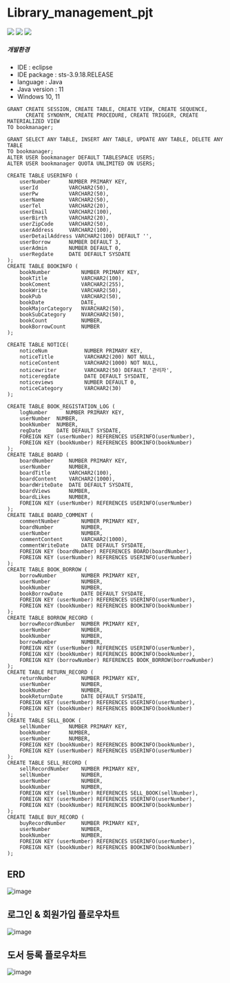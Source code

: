 # Library_management_pjt

  <img src="https://img.shields.io/badge/java-007396?style=for-the-badge&logo=java&logoColor=white"> 
  <img src="https://img.shields.io/badge/oracle-F80000?style=for-the-badge&logo=oracle&logoColor=white"> 
  <img src="https://img.shields.io/badge/spring-6DB33F?style=for-the-badge&logo=spring&logoColor=white"> 

##### 개발환경
- IDE : eclipse
- IDE package : sts-3.9.18.RELEASE
- language : Java
- Java version : 11
- Windows 10, 11

```
GRANT CREATE SESSION, CREATE TABLE, CREATE VIEW, CREATE SEQUENCE, 
      CREATE SYNONYM, CREATE PROCEDURE, CREATE TRIGGER, CREATE MATERIALIZED VIEW 
TO bookmanager;

GRANT SELECT ANY TABLE, INSERT ANY TABLE, UPDATE ANY TABLE, DELETE ANY TABLE 
TO bookmanager;
ALTER USER bookmanager DEFAULT TABLESPACE USERS;
ALTER USER bookmanager QUOTA UNLIMITED ON USERS;

CREATE TABLE USERINFO (
    userNumber      NUMBER PRIMARY KEY,
    userId          VARCHAR2(50),
    userPw          VARCHAR2(50),
    userName        VARCHAR2(50),
    userTel         VARCHAR2(20),
    userEmail       VARCHAR2(100),
    userBirth       VARCHAR2(20),
    userZipCode     VARCHAR2(50),
    userAddress     VARCHAR2(100),
    userDetailAddress VARCHAR2(100) DEFAULT '',
    userBorrow      NUMBER DEFAULT 3,
    userAdmin       NUMBER DEFAULT 0,
    userRegdate     DATE DEFAULT SYSDATE
);
CREATE TABLE BOOKINFO (
    bookNumber          NUMBER PRIMARY KEY,
    bookTitle           VARCHAR2(100),
    bookComent          VARCHAR2(255),
    bookWrite           VARCHAR2(50),
    bookPub             VARCHAR2(50),
    bookDate            DATE,
    bookMajorCategory   NVARCHAR2(50),
    bookSubCategory     NVARCHAR2(50),
    bookCount           NUMBER,
    bookBorrowCount     NUMBER
);

CREATE TABLE NOTICE(
    noticeNum            NUMBER PRIMARY KEY,
    noticeTitle          VARCHAR2(200) NOT NULL,
    noticeContent        VARCHAR2(1000) NOT NULL,
    noticewriter         VARCHAR2(50) DEFAULT '관리자',
    noticeregdate        DATE DEFAULT SYSDATE,
    noticeviews          NUMBER DEFAULT 0,
    noticeCategory       VARCHAR2(30)
);

CREATE TABLE BOOK_REGISTATION_LOG (
    logNumber      NUMBER PRIMARY KEY,
    userNumber  NUMBER,
    bookNumber  NUMBER,
    regDate     DATE DEFAULT SYSDATE,
    FOREIGN KEY (userNumber) REFERENCES USERINFO(userNumber),
    FOREIGN KEY (bookNumber) REFERENCES BOOKINFO(bookNumber)
);
CREATE TABLE BOARD (
    boardNumber     NUMBER PRIMARY KEY,
    userNumber      NUMBER,
    boardTitle      VARCHAR2(100),
    boardContent    VARCHAR2(1000),
    boardWriteDate  DATE DEFAULT SYSDATE,
    boardViews      NUMBER,
    boardLikes      NUMBER,
    FOREIGN KEY (userNumber) REFERENCES USERINFO(userNumber)
);
CREATE TABLE BOARD_COMMENT (
    commentNumber       NUMBER PRIMARY KEY,
    boardNumber         NUMBER,
    userNumber          NUMBER,
    commentContent      VARCHAR2(1000),
    commentWriteDate    DATE DEFAULT SYSDATE,
    FOREIGN KEY (boardNumber) REFERENCES BOARD(boardNumber),
    FOREIGN KEY (userNumber) REFERENCES USERINFO(userNumber)
);
CREATE TABLE BOOK_BORROW (
    borrowNumber        NUMBER PRIMARY KEY,
    userNumber          NUMBER,
    bookNumber          NUMBER,
    bookBorrowDate      DATE DEFAULT SYSDATE,
    FOREIGN KEY (userNumber) REFERENCES USERINFO(userNumber),
    FOREIGN KEY (bookNumber) REFERENCES BOOKINFO(bookNumber)
);
CREATE TABLE BORROW_RECORD (
    borrowRecordNumber  NUMBER PRIMARY KEY,
    userNumber          NUMBER,
    bookNumber          NUMBER,
    borrowNumber        NUMBER,
    FOREIGN KEY (userNumber) REFERENCES USERINFO(userNumber),
    FOREIGN KEY (bookNumber) REFERENCES BOOKINFO(bookNumber),
    FOREIGN KEY (borrowNumber) REFERENCES BOOK_BORROW(borrowNumber)
);
CREATE TABLE RETURN_RECORD (
    returnNumber        NUMBER PRIMARY KEY,
    userNumber          NUMBER,
    bookNumber          NUMBER,
    bookReturnDate      DATE DEFAULT SYSDATE,
    FOREIGN KEY (userNumber) REFERENCES USERINFO(userNumber),
    FOREIGN KEY (bookNumber) REFERENCES BOOKINFO(bookNumber)
);
CREATE TABLE SELL_BOOK (
    sellNumber      NUMBER PRIMARY KEY,
    bookNumber      NUMBER,
    userNumber      NUMBER,
    FOREIGN KEY (bookNumber) REFERENCES BOOKINFO(bookNumber),
    FOREIGN KEY (userNumber) REFERENCES USERINFO(userNumber)
);
CREATE TABLE SELL_RECORD (
    sellRecordNumber    NUMBER PRIMARY KEY,
    sellNumber          NUMBER,
    userNumber          NUMBER,
    bookNumber          NUMBER,
    FOREIGN KEY (sellNumber) REFERENCES SELL_BOOK(sellNumber),
    FOREIGN KEY (userNumber) REFERENCES USERINFO(userNumber),
    FOREIGN KEY (bookNumber) REFERENCES BOOKINFO(bookNumber)
);
CREATE TABLE BUY_RECORD (
    buyRecordNumber     NUMBER PRIMARY KEY,
    userNumber          NUMBER,
    bookNumber          NUMBER,
    FOREIGN KEY (userNumber) REFERENCES USERINFO(userNumber),
    FOREIGN KEY (bookNumber) REFERENCES BOOKINFO(bookNumber)
);

```

## ERD
![image](https://github.com/user-attachments/assets/e37eb2fd-e6f8-457a-8bf0-caaeecd9eebb)

## 로그인 & 회원가입 플로우차트
![image](https://github.com/user-attachments/assets/42c9b8b7-f470-4843-82bc-3ed59fce2352)

## 도서 등록 플로우차트
![image](https://github.com/user-attachments/assets/ddda9356-1cb5-4e6b-aa1d-6a7f0d169dc4)

